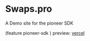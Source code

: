 # Swaps.pro

A Demo site for the pioneer SDK

(feature pioneer-sdk )
preview: [vercel](https://pioneer-sdk-demo.vercel.app/)
